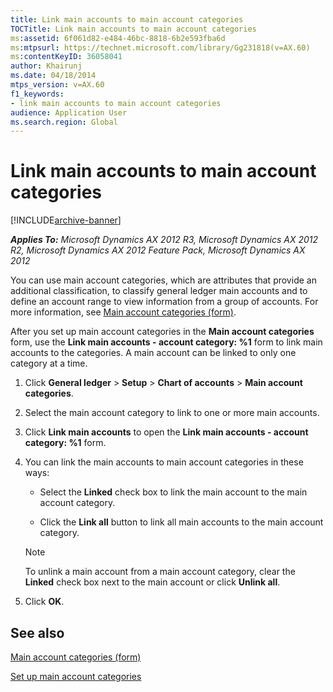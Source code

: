 ```yaml
---
title: Link main accounts to main account categories
TOCTitle: Link main accounts to main account categories
ms:assetid: 6f061d82-e484-46bc-8818-6b2e593fba6d
ms:mtpsurl: https://technet.microsoft.com/library/Gg231818(v=AX.60)
ms:contentKeyID: 36058041
author: Khairunj
ms.date: 04/18/2014
mtps_version: v=AX.60
f1_keywords:
- link main accounts to main account categories
audience: Application User
ms.search.region: Global
---
```


# Link main accounts to main account categories 


[!INCLUDE[archive-banner](includes/archive-banner.md)]


_**Applies To:** Microsoft Dynamics AX 2012 R3, Microsoft Dynamics AX 2012 R2, Microsoft Dynamics AX 2012 Feature Pack, Microsoft Dynamics AX 2012_

You can use main account categories, which are attributes that provide an additional classification, to classify general ledger main accounts and to define an account range to view information from a group of accounts. For more information, see [Main account categories (form)](https://technet.microsoft.com/library/hh227632\(v=ax.60\)).

After you set up main account categories in the **Main account categories** form, use the **Link main accounts - account category: %1** form to link main accounts to the categories. A main account can be linked to only one category at a time.

1.  Click **General ledger** \> **Setup** \> **Chart of accounts** \> **Main account categories**.

2.  Select the main account category to link to one or more main accounts.

3.  Click **Link main accounts** to open the **Link main accounts - account category: %1** form.

4.  You can link the main accounts to main account categories in these ways:
    
      - Select the **Linked** check box to link the main account to the main account category.
    
      - Click the **Link all** button to link all main accounts to the main account category.
    

    > [!NOTE]
    > <P>To unlink a main account from a main account category, clear the <STRONG>Linked</STRONG> check box next to the main account or click <STRONG>Unlink all</STRONG>.</P>



5.  Click **OK**.

## See also

[Main account categories (form)](https://technet.microsoft.com/library/hh227632\(v=ax.60\))

[Set up main account categories](set-up-main-account-categories.md)

  


